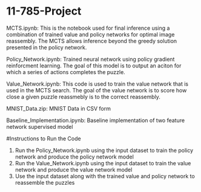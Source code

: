 # 11-785-Project

MCTS.ipynb:
This is the notebook used for final inference using a combination of trained value and policy networks for optimal image reassembly. The MCTS allows inference beyond the greedy solution presented in the policy network.

Policy_Network.ipynb:
Trained neural network using policy gradient reinforcment learning. The goal of this model is to output an aciton for which a series of actions completes the puzzle.

Value_Network.ipynb:
This code is used to train the value network that is used in the MCTS search. The goal of the value network is to score how close a given puzzle reassmebly is to the correct reassembly.

MNIST_Data.zip:
MNIST Data in CSV form

Baseline_Implementation.ipynb:
Baseline implementation of two feature network supervised model

#Instructions to Run the Code

1. Run the Policy_Network.ipynb using the input dataset to train the policy network and produce the policy network model
2. Run the Value_Network.ipynb using the input dataset to train the value network and produce the value network model
3. Use the input dataset along with the trained value and policy network to reassemble the puzzles
